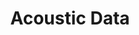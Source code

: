 ---
title: "Acoustic Data"

categories: ['']

tags: ['acoustic', 'data']

arwords: 'البيانات الصوتية'

arexps: []

enwords: ['Acoustic Data']

enexps: []

arlexicons: 'ب'

enlexicons: 'A'

authors: ['Ruqayya Roshdy']

translators: ['X']

citations: 'Wikipedia'

sources: ''

slug: ""
---